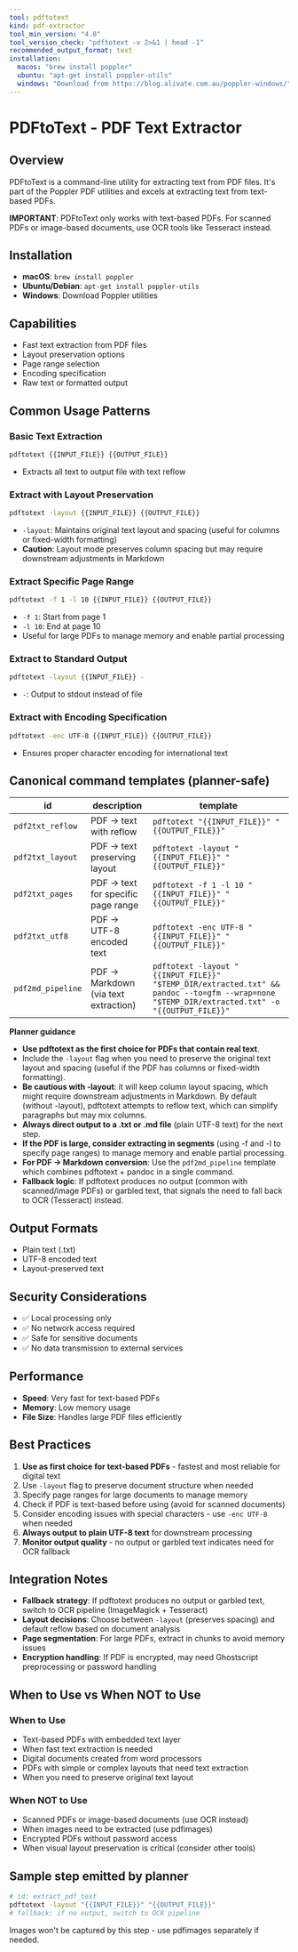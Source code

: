 ```yaml
---
tool: pdftotext
kind: pdf-extractor
tool_min_version: "4.0"
tool_version_check: "pdftotext -v 2>&1 | head -1"
recommended_output_format: text
installation:
  macos: "brew install poppler"
  ubuntu: "apt-get install poppler-utils"
  windows: "Download from https://blog.alivate.com.au/poppler-windows/"
---
```


# PDFtoText - PDF Text Extractor

## Overview

PDFtoText is a command-line utility for extracting text from PDF files. It's part of the Poppler PDF utilities and excels at extracting text from text-based PDFs.

**IMPORTANT**: PDFtoText only works with text-based PDFs. For scanned PDFs or image-based documents, use OCR tools like Tesseract instead.

## Installation

- **macOS**: `brew install poppler`
- **Ubuntu/Debian**: `apt-get install poppler-utils`
- **Windows**: Download Poppler utilities

## Capabilities

- Fast text extraction from PDF files
- Layout preservation options
- Page range selection
- Encoding specification
- Raw text or formatted output

## Common Usage Patterns

### Basic Text Extraction

```bash
pdftotext {{INPUT_FILE}} {{OUTPUT_FILE}}
```

- Extracts all text to output file with text reflow

### Extract with Layout Preservation

```bash
pdftotext -layout {{INPUT_FILE}} {{OUTPUT_FILE}}
```

- `-layout`: Maintains original text layout and spacing (useful for columns or fixed-width formatting)
- **Caution**: Layout mode preserves column spacing but may require downstream adjustments in Markdown

### Extract Specific Page Range

```bash
pdftotext -f 1 -l 10 {{INPUT_FILE}} {{OUTPUT_FILE}}
```

- `-f 1`: Start from page 1
- `-l 10`: End at page 10
- Useful for large PDFs to manage memory and enable partial processing

### Extract to Standard Output

```bash
pdftotext -layout {{INPUT_FILE}} -
```

- `-`: Output to stdout instead of file

### Extract with Encoding Specification

```bash
pdftotext -enc UTF-8 {{INPUT_FILE}} {{OUTPUT_FILE}}
```

- Ensures proper character encoding for international text

## Canonical command templates (planner-safe)

| id                | description                          | template |
|-------------------|--------------------------------------|----------|
| `pdf2txt_reflow`  | PDF → text with reflow               | `pdftotext "{{INPUT_FILE}}" "{{OUTPUT_FILE}}"` |
| `pdf2txt_layout`  | PDF → text preserving layout         | `pdftotext -layout "{{INPUT_FILE}}" "{{OUTPUT_FILE}}"` |
| `pdf2txt_pages`   | PDF → text for specific page range   | `pdftotext -f 1 -l 10 "{{INPUT_FILE}}" "{{OUTPUT_FILE}}"` |
| `pdf2txt_utf8`    | PDF → UTF-8 encoded text             | `pdftotext -enc UTF-8 "{{INPUT_FILE}}" "{{OUTPUT_FILE}}"` |
| `pdf2md_pipeline` | PDF → Markdown (via text extraction) | `pdftotext -layout "{{INPUT_FILE}}" "$TEMP_DIR/extracted.txt" && pandoc --to=gfm --wrap=none "$TEMP_DIR/extracted.txt" -o "{{OUTPUT_FILE}}"` |

**Planner guidance**

- **Use pdftotext as the first choice for PDFs that contain real text**.
- Include the `-layout` flag when you need to preserve the original text layout and spacing (useful if the PDF has columns or fixed-width formatting).
- **Be cautious with -layout**: it will keep column layout spacing, which might require downstream adjustments in Markdown. By default (without -layout), pdftotext attempts to reflow text, which can simplify paragraphs but may mix columns.
- **Always direct output to a .txt or .md file** (plain UTF-8 text) for the next step.
- **If the PDF is large, consider extracting in segments** (using -f and -l to specify page ranges) to manage memory and enable partial processing.
- **For PDF → Markdown conversion**: Use the `pdf2md_pipeline` template which combines pdftotext + pandoc in a single command.
- **Fallback logic**: If pdftotext produces no output (common with scanned/image PDFs) or garbled text, that signals the need to fall back to OCR (Tesseract) instead.

## Output Formats

- Plain text (.txt)
- UTF-8 encoded text
- Layout-preserved text

## Security Considerations

- ✅ Local processing only
- ✅ No network access required
- ✅ Safe for sensitive documents
- ✅ No data transmission to external services

## Performance

- **Speed**: Very fast for text-based PDFs
- **Memory**: Low memory usage
- **File Size**: Handles large PDF files efficiently

## Best Practices

1. **Use as first choice for text-based PDFs** - fastest and most reliable for digital text
2. Use `-layout` flag to preserve document structure when needed
3. Specify page ranges for large documents to manage memory
4. Check if PDF is text-based before using (avoid for scanned documents)
5. Consider encoding issues with special characters - use `-enc UTF-8` when needed
6. **Always output to plain UTF-8 text** for downstream processing
7. **Monitor output quality** - no output or garbled text indicates need for OCR fallback

## Integration Notes

- **Fallback strategy**: If pdftotext produces no output or garbled text, switch to OCR pipeline (ImageMagick + Tesseract)
- **Layout decisions**: Choose between `-layout` (preserves spacing) and default reflow based on document analysis
- **Page segmentation**: For large PDFs, extract in chunks to avoid memory issues
- **Encryption handling**: If PDF is encrypted, may need Ghostscript preprocessing or password handling

## When to Use vs When NOT to Use

### When to Use

- Text-based PDFs with embedded text layer
- When fast text extraction is needed
- Digital documents created from word processors
- PDFs with simple or complex layouts that need text extraction
- When you need to preserve original text layout

### When NOT to Use

- Scanned PDFs or image-based documents (use OCR instead)
- When images need to be extracted (use pdfimages)
- Encrypted PDFs without password access
- When visual layout preservation is critical (consider other tools)

## Sample step emitted by planner

```bash
# id: extract_pdf_text
pdftotext -layout "{{INPUT_FILE}}" "{{OUTPUT_FILE}}"
# fallback: if no output, switch to OCR pipeline
```

Images won't be captured by this step - use pdfimages separately if needed.
